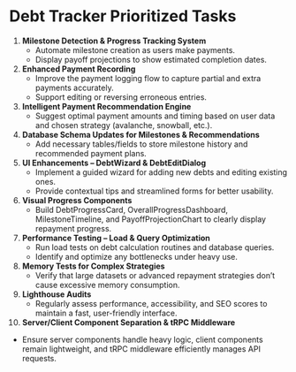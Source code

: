 # Debt Tracker Prioritized Tasks

1. **Milestone Detection & Progress Tracking System**
   - Automate milestone creation as users make payments.
   - Display payoff projections to show estimated completion dates.
2. **Enhanced Payment Recording**
   - Improve the payment logging flow to capture partial and extra payments accurately.
   - Support editing or reversing erroneous entries.
3. **Intelligent Payment Recommendation Engine**
   - Suggest optimal payment amounts and timing based on user data and chosen strategy (avalanche, snowball, etc.).
4. **Database Schema Updates for Milestones & Recommendations**
   - Add necessary tables/fields to store milestone history and recommended payment plans.
5. **UI Enhancements – DebtWizard & DebtEditDialog**
   - Implement a guided wizard for adding new debts and editing existing ones.
   - Provide contextual tips and streamlined forms for better usability.
6. **Visual Progress Components**
   - Build DebtProgressCard, OverallProgressDashboard, MilestoneTimeline, and PayoffProjectionChart to clearly display repayment progress.
7. **Performance Testing – Load & Query Optimization**
   - Run load tests on debt calculation routines and database queries.
   - Identify and optimize any bottlenecks under heavy use.
8. **Memory Tests for Complex Strategies**
   - Verify that large datasets or advanced repayment strategies don’t cause excessive memory consumption.
9. **Lighthouse Audits**
   - Regularly assess performance, accessibility, and SEO scores to maintain a fast, user-friendly interface.
10. **Server/Client Component Separation & tRPC Middleware**
   - Ensure server components handle heavy logic, client components remain lightweight, and tRPC middleware efficiently manages API requests.
